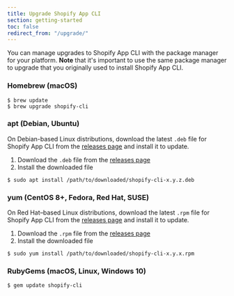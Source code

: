 ```yaml
---
title: Upgrade Shopify App CLI
section: getting-started
toc: false
redirect_from: "/upgrade/"
---
```


You can manage upgrades to Shopify App CLI with the package manager for your platform.  **Note** that it's important to use the same package manager to upgrade that you originally used to install Shopify App CLI.

### Homebrew (macOS)

```console
$ brew update
$ brew upgrade shopify-cli
```

### apt (Debian, Ubuntu)

On Debian-based Linux distributions, download the latest `.deb` file for Shopify App CLI from the [releases page](https://github.com/Shopify/shopify-app-cli/releases) and install it to update.

1. Download the `.deb` file from the [releases page](https://github.com/Shopify/shopify-app-cli/releases)
1. Install the downloaded file
```console
$ sudo apt install /path/to/downloaded/shopify-cli-x.y.z.deb
```

### yum (CentOS 8+, Fedora, Red Hat, SUSE)

On Red Hat–based Linux distributions, download the latest `.rpm` file for Shopify App CLI from the [releases page](https://github.com/Shopify/shopify-app-cli/releases) and install it to update.

1. Download the `.rpm` file from the [releases page](https://github.com/Shopify/shopify-app-cli/releases)
1. Install the downloaded file
```console
$ sudo yum install /path/to/downloaded/shopify-cli-x.y.x.rpm
```

### RubyGems (macOS, Linux, Windows 10)

```console
$ gem update shopify-cli
```